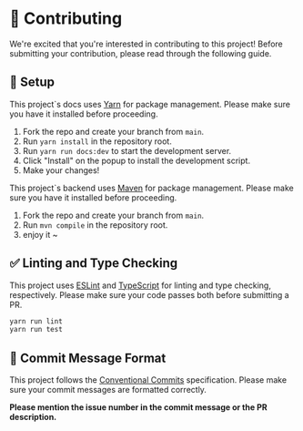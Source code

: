 # 🤝 Contributing

We're excited that you're interested in contributing to this project! Before submitting your contribution, please read through the following guide.

## 🔧 Setup

This project`s docs uses [Yarn](https://yarnpkg.com/) for package management. Please make sure you have it installed before proceeding.

1. Fork the repo and create your branch from `main`.
2. Run `yarn install` in the repository root.
3. Run `yarn run docs:dev` to start the development server.
4. Click "Install" on the popup to install the development script.
5. Make your changes!

This project`s backend uses [Maven](https://maven.apache.org/) for package management. Please make sure you have it installed before proceeding.

1. Fork the repo and create your branch from `main`.
2. Run `mvn compile` in the repository root.
3. enjoy it ~

## ✅ Linting and Type Checking

This project uses [ESLint](https://eslint.org/) and [TypeScript](https://www.typescriptlang.org/) for linting and type checking, respectively. Please make sure your code passes both before submitting a PR.

```bash
yarn run lint
yarn run test
```

## 📝 Commit Message Format

This project follows the [Conventional Commits](https://www.conventionalcommits.org/) specification. Please make sure your commit messages are formatted correctly.

**Please mention the issue number in the commit message or the PR description.**